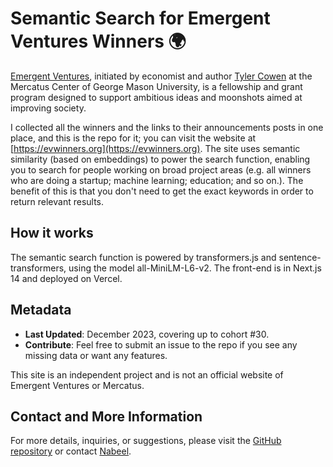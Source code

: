 # Semantic Search for Emergent Ventures Winners 🌍

[Emergent Ventures](https://www.mercatus.org/emergent-ventures), initiated by economist and author [Tyler Cowen](https://en.wikipedia.org/wiki/Tyler_Cowen) at the Mercatus Center of George Mason University, is a fellowship and grant program designed to support ambitious ideas and moonshots aimed at improving society. 

I collected all the winners and the links to their announcements posts in one place, and this is the repo for it; you can visit the website at [https://evwinners.org](https://evwinners.org). The site uses semantic similarity (based on embeddings) to power the search function, enabling you to search for people working on broad project areas (e.g. all winners who are doing a startup; machine learning; education; and so on.). The benefit of this is that you don't need to get the exact keywords in order to return relevant results.

## How it works

The semantic search function is powered by transformers.js and sentence-transformers, using the model all-MiniLM-L6-v2. The front-end is in Next.js 14 and deployed on Vercel.

## Metadata

- **Last Updated**: December 2023, covering up to cohort #30.
- **Contribute**: Feel free to submit an issue to the repo if you see any missing data or want any features.

This site is an independent project and is not an official website of Emergent Ventures or Mercatus.

## Contact and More Information

For more details, inquiries, or suggestions, please visit the [GitHub repository](#) or contact [Nabeel](https://nabeelqu.co).